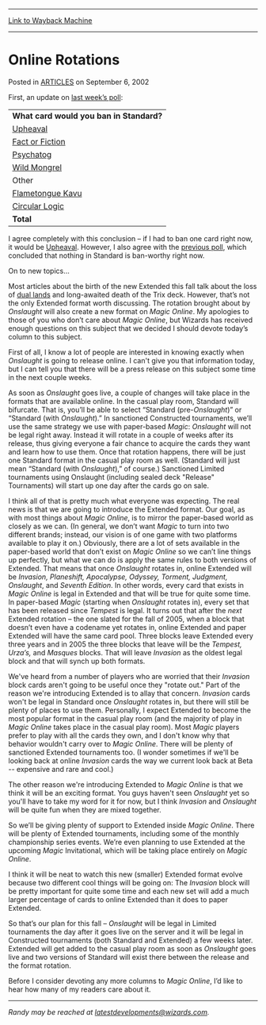 
---
[Link to Wayback Machine](https://web.archive.org/web/20150915225918/http://magic.wizards.com/en/articles/archive/online-rotations-2002-09-06)

[_metadata_:description]:- "First, an update on last week’s poll:"
[_metadata_:generator]:- "Drupal 7 (http://drupal.org)"
[_metadata_:node]:- "287651"
[_metadata_:publish_date]:- "2002-09-06"
[_metadata_:source]:- "div-main-content"
[_metadata_:title]:- "Online Rotations"
[_metadata_:wayback_capture_timestamp]:- "2015-09-15 22:59:18"
[_metadata_:wayback_raw_url]:- "https://web.archive.org/web/20150915225918id_/http://magic.wizards.com/en/articles/archive/online-rotations-2002-09-06"
[_metadata_:wayback_url]:- "http://magic.wizards.com/en/articles/archive/online-rotations-2002-09-06"
---


Online Rotations
================



 Posted in [ARTICLES](/en/articles)
 on September 6, 2002 










First, an update on [last week’s poll](http://archive.wizards.com/Magic/Magazine/Article.aspx?x=mtgcom/daily/rb35):




|  |
| --- |
| **What card would you ban in Standard?** |
| [Upheaval](http://gatherer.wizards.com/Pages/Card/Details.aspx?name=Upheaval) | 2250 | 27.4% |
| [Fact or Fiction](http://gatherer.wizards.com/Pages/Card/Details.aspx?name=Fact+or+Fiction) | 1854 | 22.6% |
| [Psychatog](http://gatherer.wizards.com/Pages/Card/Details.aspx?name=Psychatog) | 1565 | 19.0% |
| [Wild Mongrel](http://gatherer.wizards.com/Pages/Card/Details.aspx?name=Wild+Mongrel) | 893 | 10.9% |
| Other | 803 | 9.8% |
| [Flametongue Kavu](http://gatherer.wizards.com/Pages/Card/Details.aspx?name=Flametongue+Kavu) | 565 | 6.9% |
| [Circular Logic](http://gatherer.wizards.com/Pages/Card/Details.aspx?name=Circular+Logic) | 287 | 3.5% |
| **Total** | **8217** | **100.0%** |

I agree completely with this conclusion – if I had to ban one card right now, it would be [Upheaval](http://gatherer.wizards.com/Pages/Card/Details.aspx?name=Upheaval). However, I also agree with the [previous poll](http://archive.wizards.com/Magic/Magazine/Article.aspx?x=mtgcom/daily/rb35), which concluded that nothing in Standard is ban-worthy right now.


On to new topics…


Most articles about the birth of the new Extended this fall talk about the loss of [dual lands](http://gatherer.wizards.com/Pages/Card/Details.aspx?multiverseid=383049) and long-awaited death of the Trix deck. However, that’s not the only Extended format worth discussing. The rotation brought about by *Onslaught* will also create a new format on **Magic* Online*. My apologies to those of you who don’t care about **Magic* Online*, but Wizards has received enough questions on this subject that we decided I should devote today’s column to this subject.


First of all, I know a lot of people are interested in knowing exactly when *Onslaught* is going to release online. I can't give you that information today, but I can tell you that there will be a press release on this subject some time in the next couple weeks.


As soon as *Onslaught* goes live, a couple of changes will take place in the formats that are available online. In the casual play room, Standard will bifurcate. That is, you’ll be able to select “Standard (pre-*Onslaught*)” or “Standard (with *Onslaught*).” In sanctioned Constructed tournaments, we’ll use the same strategy we use with paper-based *Magic*: *Onslaught* will not be legal right away. Instead it will rotate in a couple of weeks after its release, thus giving everyone a fair chance to acquire the cards they want and learn how to use them. Once that rotation happens, there will be just one Standard format in the casual play room as well. (Standard will just mean “Standard (with *Onslaught*),” of course.) Sanctioned Limited tournaments using Onslaught (including sealed deck "Release" Tournaments) will start up one day after the cards go on sale.


I think all of that is pretty much what everyone was expecting. The real news is that we are going to introduce the Extended format. Our goal, as with most things about **Magic* Online*, is to mirror the paper-based world as closely as we can. (In general, we don’t want *Magic* to turn into two different brands; instead, our vision is of one game with two platforms available to play it on.) Obviously, there are a lot of sets available in the paper-based world that don’t exist on **Magic* Online* so we can’t line things up perfectly, but what we can do is apply the same rules to both versions of Extended. That means that once *Onslaught* rotates in, online Extended will be *Invasion, Planeshift, Apocalypse, Odyssey, Torment, Judgment, Onslaught*, and *Seventh Edition*. In other words, every card that exists in **Magic* Online* is legal in Extended and that will be true for quite some time. In paper-based *Magic* (starting when *Onslaught* rotates in), every set that has been released since *Tempest* is legal. It turns out that after the *next* Extended rotation – the one slated for the fall of 2005, when a block that doesn’t even have a codename yet rotates in, online Extended and paper Extended will have the same card pool. Three blocks leave Extended every three years and in 2005 the three blocks that leave will be the *Tempest, Urza’s,* and *Masques* blocks. That will leave *Invasion* as the oldest legal block and that will synch up both formats.


We've heard from a number of players who are worried that their *Invasion* block cards aren't going to be useful once they "rotate out." Part of the reason we're introducing Extended is to allay that concern. *Invasion* cards won't be legal in Standard once *Onslaught* rotates in, but there will still be plenty of places to use them. Personally, I expect Extended to become the most popular format in the casual play room (and the majority of play in **Magic* Online* takes place in the casual play room). Most *Magic* players prefer to play with all the cards they own, and I don't know why that behavior wouldn't carry over to **Magic* Online*. There will be plenty of sanctioned Extended tournaments too. (I wonder sometimes if we'll be looking back at online *Invasion* cards the way we current look back at Beta -- expensive and rare and cool.)


The other reason we're introducing Extended to **Magic* Online* is that we think it will be an exciting format. You guys haven't seen *Onslaught* yet so you'll have to take my word for it for now, but I think *Invasion* and *Onslaught* will be quite fun when they are mixed together.


So we’ll be giving plenty of support to Extended inside **Magic* Online*. There will be plenty of Extended tournaments, including some of the monthly championship series events. We’re even planning to use Extended at the upcoming *Magic* Invitational, which will be taking place entirely on **Magic* Online*.


I think it will be neat to watch this new (smaller) Extended format evolve because two different cool things will be going on: The *Invasion* block will be pretty important for quite some time and each new set will add a much larger percentage of cards to online Extended than it does to paper Extended.


So that’s our plan for this fall – *Onslaught* will be legal in Limited tournaments the day after it goes live on the server and it will be legal in Constructed tournaments (both Standard and Extended) a few weeks later. Extended will get added to the casual play room as soon as *Onslaught* goes live and two versions of Standard will exist there between the release and the format rotation.


Before I consider devoting any more columns to **Magic* Online*, I’d like to hear how many of my readers care about it.




---

*Randy may be reached at latestdevelopments@wizards.com.*





